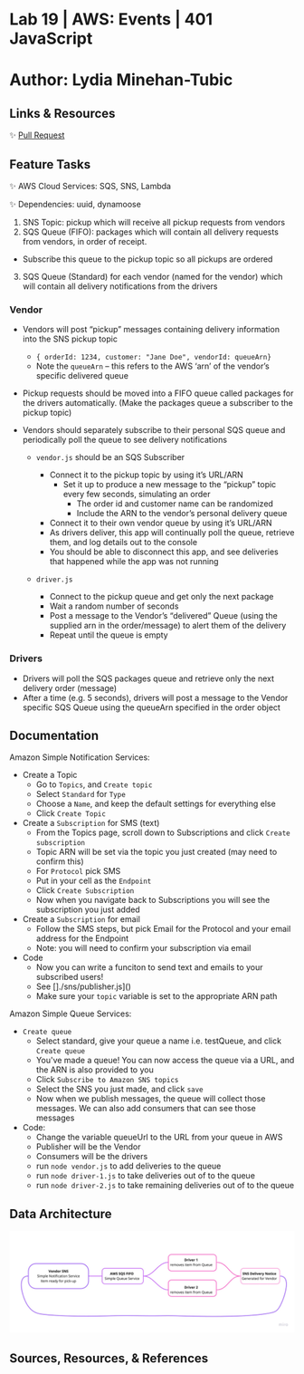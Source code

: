 # Lab 19 | AWS: Events | 401 JavaScript
# Author: Lydia Minehan-Tubic

## Links & Resources

✨ [Pull Request](https://github.com/LydiaMT/serverless-api/pull/1)

## Feature Tasks

✨ AWS Cloud Services: SQS, SNS, Lambda

✨ Dependencies: uuid, dynamoose

1. SNS Topic: pickup which will receive all pickup requests from vendors
2. SQS Queue (FIFO): packages which will contain all delivery requests from vendors, in order of receipt.
  - Subscribe this queue to the pickup topic so all pickups are ordered
3. SQS Queue (Standard) for each vendor (named for the vendor) which will contain all delivery notifications from the drivers

### Vendor

- Vendors will post “pickup” messages containing delivery information into the SNS pickup topic
  - `{ orderId: 1234, customer: "Jane Doe", vendorId: queueArn}`
  - Note the `queueArn` – this refers to the AWS ‘arn’ of the vendor’s specific delivered queue
- Pickup requests should be moved into a FIFO queue called packages for the drivers automatically. (Make the packages queue a subscriber to the pickup topic)
- Vendors should separately subscribe to their personal SQS queue and periodically poll the queue to see delivery notifications

  - `vendor.js` should be an SQS Subscriber
    - Connect it to the pickup topic by using it’s URL/ARN
      - Set it up to produce a new message to the “pickup” topic every few seconds, simulating an order
        - The order id and customer name can be randomized
        - Include the ARN to the vendor’s personal delivery queue
    - Connect it to their own vendor queue by using it’s URL/ARN
    - As drivers deliver, this app will continually poll the queue, retrieve them, and log details out to the console
    - You should be able to disconnect this app, and see deliveries that happened while the app was not running

  - `driver.js`
    - Connect to the pickup queue and get only the next package
    - Wait a random number of seconds
    - Post a message to the Vendor’s “delivered” Queue (using the supplied arn in the order/message) to alert them of the delivery
    - Repeat until the queue is empty

### Drivers

- Drivers will poll the SQS packages queue and retrieve only the next delivery order (message)
- After a time (e.g. 5 seconds), drivers will post a message to the Vendor specific SQS Queue using the queueArn specified in the order object

## Documentation

Amazon Simple Notification Services:
- Create a Topic
  - Go to `Topics`, and `Create topic`
  - Select `Standard` for `Type`
  - Choose a `Name`, and keep the default settings for everything else
  - Click `Create Topic`
- Create a `Subscription` for SMS (text)
  - From the Topics page, scroll down to Subscriptions and click `Create subscription`
  - Topic ARN will be set via the topic you just created (may need to confirm this)
  - For `Protocol` pick SMS
  - Put in your cell as the `Endpoint`
  - Click `Create Subscription`
  - Now when you navigate back to Subscriptions you will see the subscription you just added
- Create a `Subscription` for email
  - Follow the SMS steps, but pick Email for the Protocol and your email address for the Endpoint
  - Note: you will need to confirm your subscription via email
- Code
  - Now you can write a funciton to send text and emails to your subscribed users!
  - See []./sns/publisher.js]()
  - Make sure your `topic` variable is set to the appropriate ARN path

Amazon Simple Queue Services:
- `Create queue`
  - Select standard, give your queue a name i.e. testQueue, and click `Create queue`
  - You've made a queue! You can now access the queue via a URL, and the ARN is also provided to you
  - Click `Subscribe to Amazon SNS topics`
  - Select the SNS you just made, and click `save`
  - Now when we publish messages, the queue will collect those messages. We can also add consumers that can see those messages
- Code:
  - Change the variable queueUrl to the URL from your queue in AWS
  - Publisher will be the Vendor
  - Consumers will be the drivers
  - run `node vendor.js` to add deliveries to the queue
  - run `node driver-1.js` to take deliveries out of to the queue
  - run `node driver-2.js` to take remaining deliveries out of to the queue

## Data Architecture
![UML](uml.jpg)

## Sources, Resources, & References
